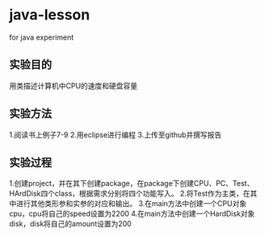 # java-lesson
for java experiment


## 实验目的
用类描述计算机中CPU的速度和硬盘容量

## 实验方法
1.阅读书上例子7-9
2.用eclipse进行编程
3.上传至github并撰写报告

## 实验过程
1.创建project，并在其下创建package，在package下创建CPU、PC、Test、HArdDisk四个class，根据需求分别将四个功能写入。
2.将Test作为主类，在其中进行其他类形参和实参的对应和输出。
3.在main方法中创建一个CPU对象cpu，cpu将自己的speed设置为2200
4.在main方法中创建一个HardDisk对象disk，disk将自己的amount设置为200
